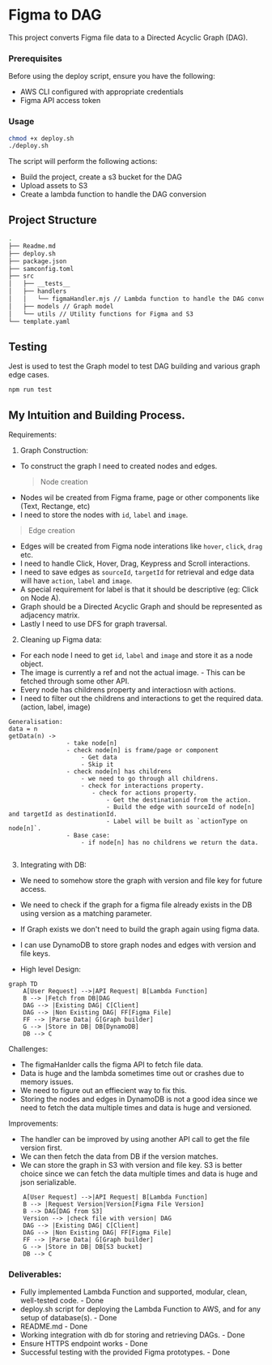 # Figma to DAG

This project converts Figma file data to a Directed Acyclic Graph (DAG).

### Prerequisites

Before using the deploy script, ensure you have the following:

- AWS CLI configured with appropriate credentials
- Figma API access token

### Usage

```sh
chmod +x deploy.sh
./deploy.sh
```

The script will perform the following actions:

- Build the project, create a s3 bucket for the DAG
- Upload assets to S3
- Create a lambda function to handle the DAG conversion

## Project Structure

```sh
.
├── Readme.md
├── deploy.sh
├── package.json
├── samconfig.toml
├── src
│   ├── __tests__
│   ├── handlers
│   │   └── figmaHandler.mjs // Lambda function to handle the DAG conversion
│   ├── models // Graph model
│   └── utils // Utility functions for Figma and S3
└── template.yaml
```

## Testing

Jest is used to test the Graph model to test DAG building and various graph edge cases.

```sh
npm run test
```

## My Intuition and Building Process.

Requirements:

1. Graph Construction:

- To construct the graph I need to created nodes and edges.
  > Node creation
- Nodes wil be created from Figma frame, page or other components like (Text, Rectange, etc)
- I need to store the nodes with `id`, `label` and `image`.

> Edge creation

- Edges will be created from Figma node interations like `hover`, `click`, `drag` etc.
- I need to handle Click, Hover, Drag, Keypress and Scroll interactions.
- I need to save edges as `sourceId`, `targetId` for retrieval and edge data will have `action`, `label` and `image`.
- A special requirement for label is that it should be descriptive (eg: Click on Node A).
- Graph should be a Directed Acyclic Graph and should be represented as adjacency matrix.
- Lastly I need to use DFS for graph traversal.

2. Cleaning up Figma data:

- For each node I need to get `id`, `label` and `image` and store it as a node object.
- The image is currently a ref and not the actual image. - This can be fetched through some other API.
- Every node has childrens property and interactiosn with actions.
- I need to filter out the childrens and interactions to get the required data.
  (action, label, image)

```text
Generalisation:
data = n
getData(n) ->
                - take node[n]
                - check node[n] is frame/page or component
                    - Get data
                    - Skip it
                - check node[n] has childrens
                    - we need to go through all childrens.
                    - check for interactions property.
                       - check for actions property.
                           - Get the destinationid from the action.
                           - Build the edge with sourceId of node[n] and targetId as destinationId.
                           - Label will be built as `actionType on node[n]`.
                - Base case:
                    - if node[n] has no childrens we return the data.


```

3. Integrating with DB:

- We need to somehow store the graph with version and file key for future access.
- We need to check if the graph for a figma file already exists in the DB using version as a matching parameter.
- If Graph exists we don't need to build the graph again using figma data.
- I can use DynamoDB to store graph nodes and edges with version and file keys.

- High level Design:

```mermaid
graph TD
    A[User Request] -->|API Request| B[Lambda Function]
    B --> |Fetch from DB|DAG
    DAG --> |Existing DAG| C[Client]
    DAG --> |Non Existing DAG| FF[Figma File]
    FF --> |Parse Data| G[Graph builder]
    G --> |Store in DB| DB[DynamoDB]
    DB --> C
```

Challenges:

- The figmaHanlder calls the figma API to fetch file data.
- Data is huge and the lambda sometimes time out or crashes due to memory issues.
- We need to figure out an effiecient way to fix this.
- Storing the nodes and edges in DynamoDB is not a good idea since we need to fetch the data multiple times and data is huge and versioned.

Improvements:

- The handler can be improved by using another API call to get the file version first.
- We can then fetch the data from DB if the version matches.
- We can store the graph in S3 with version and file key. S3 is better choice since we can fetch the data multiple times and data is huge and json serializable.

```mermaidgraph TD
    A[User Request] -->|API Request| B[Lambda Function]
    B --> |Request Version|Version[Figma File Version]
    B --> DAG[DAG from S3]
    Version --> |check file with version| DAG
    DAG --> |Existing DAG| C[Client]
    DAG --> |Non Existing DAG| FF[Figma File]
    FF --> |Parse Data| G[Graph builder]
    G --> |Store in DB| DB[S3 bucket]
    DB --> C
```

### Deliverables:

- Fully implemented Lambda Function and supported, modular, clean, well-tested code. - Done
- deploy.sh script for deploying the Lambda Function to AWS, and for any setup of database(s). - Done
- README.md - Done
- Working integration with db for storing and retrieving DAGs. - Done
- Ensure HTTPS endpoint works - Done
- Successful testing with the provided Figma prototypes. - Done
